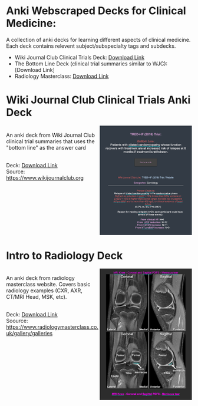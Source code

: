 # Anki Webscraped Decks for Clinical Medicine:
A collection of anki decks for learning different aspects of clinical medicine. Each deck contains relevent subject/subspecialty tags and subdecks.<br>

- Wiki Journal Club Clinical Trials Deck: [Download Link](https://github.com/cole-khamnei/anki_webscraping/raw/main/anki_packages/WJC_clinical_trials.apkg)
- The Bottom Line Deck (clinical trial summaries similar to WJC): [Download Link]
- Radiology Masterclass: [Download Link](https://github.com/cole-khamnei/anki_webscraping/raw/main/anki_packages/radiology_images.apkg)

# Wiki Journal Club Clinical Trials Anki Deck
<img align="right" src="resources/WJC_example_image.png" alt="drawing" width="250"/>
<br> An anki deck from Wiki Journal Club clinical trial summaries that uses the "bottom line" as the answer card <br><br>

Deck: [Download Link](https://github.com/cole-khamnei/anki_webscraping/raw/main/anki_packages/WJC_clinical_trials.apkg)
<br>
Source: https://www.wikijournalclub.org
<br clear="right"/>

# Intro to Radiology Deck
<img align="right" src="resources/radiology_example.png" alt="drawing" width="250"/>
<br> An anki deck from radiology masterclass website. Covers basic radiology examples (CXR, AXR, CT/MRI Head, MSK, etc).
<br>
<br>

Deck: [Download Link](https://github.com/cole-khamnei/anki_webscraping/raw/main/anki_packages/radiology_images.apkg)
<br>
Soource: https://www.radiologymasterclass.co.uk/gallery/galleries
<br clear="right"/>
